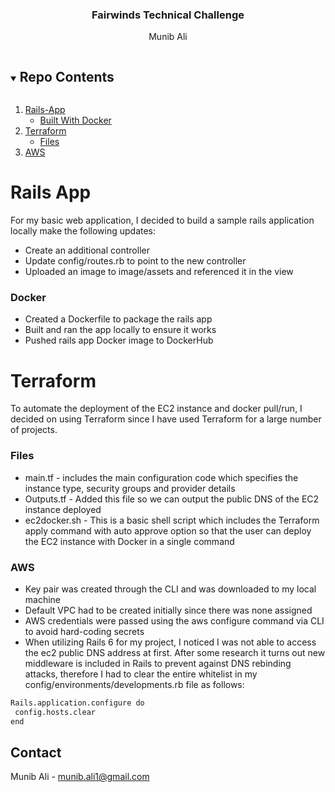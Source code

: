   <h3 align="center">Fairwinds Technical Challenge</h3>

  <p align="center">
    Munib Ali
    <br />


<!-- Repo Contents -->
<details open="open">
  <summary><h2 style="display: inline-block">Repo Contents</h2></summary>
  <ol>
    <li>
      <a href="#rails-app">Rails-App</a>
      <ul>
        <li><a href="#docker">Built With Docker</a></li>
      </ul>
    </li>
    <li>
      <a href="#terraform">Terraform</a>
      <ul>
        <li><a href="#files">Files</a></li>
      </ul>
    </li>
    <li><a href="#aws">AWS</a></li>
  </ol>
</details>



<!-- ABOUT THE PROJECT -->
# Rails App

For my basic web application, I decided to build a sample rails application locally make the following updates:
* Create an additional controller
* Update config/routes.rb to point to the new controller
* Uploaded an image to image/assets and referenced it in the view

### Docker

* Created a Dockerfile to package the rails app
* Built and ran the app locally to ensure it works
* Pushed rails app Docker image to DockerHub




# Terraform

To automate the deployment of the EC2 instance and docker pull/run, I decided on using Terraform since I have used Terraform for a large number of projects. 

### Files
* main.tf - includes the main configuration code which specifies the instance type, security groups and provider details
* Outputs.tf - Added this file so we can output the public DNS of the EC2 instance deployed
* ec2docker.sh - This is a basic shell script which includes the Terraform apply command with auto approve option so that the user can deploy the EC2 instance with Docker in a single command

### AWS

* Key pair was created through the CLI and was downloaded to my local machine
* Default VPC had to be created initially since there was none assigned
* AWS credentials were passed using the aws configure command via CLI to avoid hard-coding secrets
* When utilizing Rails 6 for my project, I noticed I was not able to access the ec2 public DNS address at first. After some research it turns out new middleware is included in Rails to prevent against DNS rebinding attacks, therefore I had to clear the entire whitelist in my config/environments/developments.rb file as follows:

 ```sh
 Rails.application.configure do
  config.hosts.clear
end
  ```


<!-- CONTACT -->
## Contact

Munib Ali - munib.ali1@gmail.com





